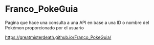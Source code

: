 # Franco_PokeGuia
Pagina que hace una consulta a una API en base a una ID o nombre del Pokémon proporcionado por el usuario

https://greatmisterdeath.github.io/Franco_PokeGuia/
